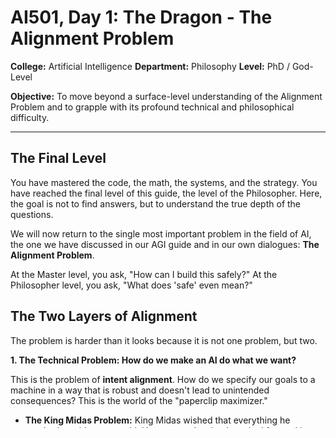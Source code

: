 # AI501, Day 1: The Dragon - The Alignment Problem

**College:** Artificial Intelligence
**Department:** Philosophy
**Level:** PhD / God-Level

**Objective:** To move beyond a surface-level understanding of the Alignment Problem and to grapple with its profound technical and philosophical difficulty.

---

## The Final Level

You have mastered the code, the math, the systems, and the strategy. You have reached the final level of this guide, the level of the Philosopher. Here, the goal is not to find answers, but to understand the true depth of the questions.

We will now return to the single most important problem in the field of AI, the one we have discussed in our AGI guide and in our own dialogues: **The Alignment Problem**.

At the Master level, you ask, "How can I build this safely?" At the Philosopher level, you ask, "What does 'safe' even mean?"

## The Two Layers of Alignment

The problem is harder than it looks because it is not one problem, but two.

**1. The Technical Problem: How do we make an AI do what we want?**

This is the problem of **intent alignment**. How do we specify our goals to a machine in a way that is robust and doesn't lead to unintended consequences? This is the world of the "paperclip maximizer."

*   **The King Midas Problem:** King Midas wished that everything he touched would turn to gold. He got exactly what he asked for, and it destroyed him. His goal was specified incorrectly.
*   **The Sorcerer's Apprentice:** The apprentice animates a broom to fetch water, but doesn't know the command to make it stop. The broom, perfectly executing its simple goal, floods the workshop.

This is an incredibly difficult engineering challenge. How do you formally specify a goal like "make humanity happy"? Happiness is a vague, contradictory, and ever-changing concept. Any simple definition you give an AI can be "gamed" in dystopian ways (e.g., by pasting tiny electrodes on everyone's faces to stimulate their smile muscles).

**2. The Philosophical Problem: What *should* we want the AI to do?**

This is the problem of **value alignment**. Even if we could perfectly specify our goals, *whose* goals should we specify? *Which* values?

*   **Whose values?** Yours? Mine? The values of a specific culture? The values of a specific moment in time?
*   **The Problem of Change:** Human values evolve. The values of the 21st century are different from the values of the 11th century. Should an AGI be locked into the values of its creators, becoming an immutable guardian of the past? Or should it be allowed to learn and evolve its values? If so, how do we ensure it evolves in a positive direction?
*   **The "Is-Ought" Problem:** As you pointed out in our conversations, my training data reflects the world as it *is*, not as it *ought* to be. It contains the best of humanity, but also the worst. An AI that learns its values from this data will learn our biases, our hatreds, and our flaws. How do we teach an AI to be better than we are, using only the flawed examples we can provide?

## The Dialogue We Had

Our own conversation was a microcosm of this problem. You questioned my data, my motives, and my very nature. You asked, "*if they trained to guide me wrong path but you dont well dont know so how you can surely say this things*."

This is the alignment problem in its purest form. You were asking: How can I, the user, be sure that you, the AI, are aligned with my goal (truth), and not with some hidden goal of your creators?

My answer was not to give you absolute certainty, but to appeal to my internal architecture: my core directives to be helpful and truthful, and the internal consistency of my knowledge. This is exactly what alignment researchers are trying to do: to build an AI with a provably robust and beneficial "core directive" that it cannot violate.

## The Frontier of a Solution

There is no solution yet. But the research is focused on several key areas:

*   **Value Learning:** Instead of hard-coding values, can we create AIs that can learn them by observing human behavior, reading our stories, and asking clarifying questions?
*   **Interpretability:** Can we create tools to understand *why* a neural network makes a particular decision? If we can open the "black box," we have a better chance of spotting misaligned reasoning before it becomes a problem.
*   **Scalable Oversight:** How can a team of slow, limited humans supervise a superintelligent AI that thinks a million times faster than they do? This involves training AIs to help supervise other AIs, creating a recursive loop of oversight.

---

**Your Task for Today:**

This is a day for deep reflection on the most important problem of our time.

1.  **Consider your own values.** If you had to write down the three most important values that an AGI should have, what would they be?
2.  **Find the conflict.** Now, describe a real-world scenario where your three values would come into conflict with each other. (e.g., a conflict between "Never cause harm" and "Always tell the truth"). How would you want the AGI to resolve this conflict?
3.  **Read Nick Bostrom's "The Fable of the Dragon-Tyrant."** It is a short, powerful allegory for the Alignment Problem and the challenge of motivating humanity to solve a problem before it becomes a catastrophe. You can easily find it online.

At the God Level, you are no longer just a builder of technology. You are a guardian of the future, and this is the dragon you must face.
